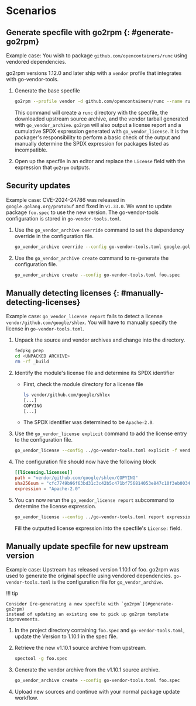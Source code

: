 <!--
Copyright (C) 2024 Maxwell G <maxwell@gtmx.me>
SPDX-License-Identifier: MIT
-->

<!--- pyml disable-num-lines 111 code-block-style-->

# Scenarios

## Generate specfile with go2rpm {: #generate-go2rpm}

Example case: You wish to package `github.com/opencontainers/runc` using
vendored dependencies.

go2rpm versions 1.12.0 and later ship with a `vendor` profile that integrates
with go-vendor-tools.

1. Generate the base specfile

    ```bash
    go2rpm --profile vendor -d github.com/opencontainers/runc --name runc
    ```

    This command will create a `runc` directory with the specfile, the
    downloaded upstream source archive, and the vendor tarball generated with
    `go_vendor_archive`.
    `go2rpm` will also output a license report and a cumulative SPDX expression
    generated with `go_vendor_license`.
    It is the packager's responsibility to perform a basic check of the output
    and manually determine the SPDX expression for packages listed as
    incompatible.

1. Open up the specfile in an editor and replace the `License` field with the
    expression that `go2rpm` outputs.

## Security updates

Example case: CVE-2024-24786 was released in `google.golang.org/protobuf` and
fixed in `v1.33.0`. We want to update package `foo.spec` to use the new
version. The go-vendor-tools configuration is stored in `go-vendor-tools.toml`.

1. Use the `go_vendor_archive override` command to set the dependency override
    in the configuration file.

    ```bash
    go_vendor_archive override --config go-vendor-tools.toml google.golang.org/protobuf v1.33.0
    ```

1. Use the `go_vendor_archive create` command to re-generate the configuration file.

    ```bash
    go_vendor_archive create --config go-vendor-tools.toml foo.spec
    ```

## Manually detecting licenses {: #manually-detecting-licenses}

Example case: `go_vendor_license report` fails to detect a license
`vendor/github.com/google/shlex`. You will have to manually specify the license
in `go-vendor-tools.toml`.

1. Unpack the source and vendor archives and change into the directory.

    ```bash
    fedpkg prep
    cd <UNPACKED ARCHIVE>
    rm -rf _build
    ```

1. Identify the module's license file and determine its SPDX identifier

    - First, check the module directory for a license file

        ```bash
        ls vendor/github.com/google/shlex
        [...]
        COPYING
        [...]
        ```

    - The SPDX identifier was determined to be `Apache-2.0`.

1. Use the `go_vendor_license explicit` command to add the license entry to the
    configuration file.

    ```bash
    go_vendor_license --config ../go-vendor-tools.toml explicit -f vendor/github.com/google/shlex/COPYING Apache-2.0
    ```

1. The configuration file should now have the following block

    ```toml
    [[licensing.licenses]]
    path = "vendor/github.com/google/shlex/COPYING"
    sha256sum = "cfc7749b96f63bd31c3c42b5c471bf756814053e847c10f3eb003417bc523d30"
    expression = "Apache-2.0"
    ```

1. You can now rerun the `go_vendor_license report` subcommand to determine the
    license expression.

    ```bash
    go_vendor_license --config ../go-vendor-tools.toml report expression
    ```

    Fill the outputted license expression into the specfile's `License:` field.

## Manually update specfile for new upstream version

Example case: Upstream has released version 1.10.1 of foo.
go2rpm was used to generate the original specfile using vendored dependencies.
`go-vendor-tools.toml` is the configuration file for `go_vendor_archive`.

!!! tip

    Consider [re-generating a new specfile with `go2rpm`](#generate-go2rpm)
    instead of updating an existing one to pick up go2rpm template
    improvements.

1. In the project directory containing `foo.spec` and `go-vendor-tools.toml`,
    update the Version to 1.10.1 in the spec file.

1. Retrieve the new v1.10.1 source archive from upstream.

    ```bash
    spectool -g foo.spec
    ```

1. Generate the vendor archive from the v1.10.1 source archive.

    ```bash
    go_vendor_archive create --config go-vendor-tools.toml foo.spec
    ```

1. Upload new sources and continue with your normal package update workflow.
